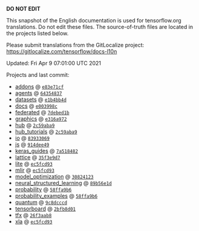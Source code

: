 __DO NOT EDIT__

This snapshot of the English documentation is used for tensorflow.org
translations. Do not edit these files. The source-of-truth files are located in
the projects listed below.

Please submit translations from the GitLocalize project: https://gitlocalize.com/tensorflow/docs-l10n

Updated: Fri Apr  9 07:01:00 UTC 2021

Projects and last commit:

- [addons](https://github.com/tensorflow/addons/tree/master/docs) @ <a href='https://github.com/tensorflow/addons/commit/e83e71cf07f65773d0f3ba02b6de66ec3b190db7'><code>e83e71cf</code></a>
- [agents](https://github.com/tensorflow/agents/tree/master/docs) @ <a href='https://github.com/tensorflow/agents/commit/6435483751c41c14c4f0e3f0d6136e12211b13d2'><code>64354837</code></a>
- [datasets](https://github.com/tensorflow/datasets/tree/master/docs) @ <a href='https://github.com/tensorflow/datasets/commit/e1b4bb4da0da63bec827df77696fb1e9fc933d69'><code>e1b4bb4d</code></a>
- [docs](https://github.com/tensorflow/docs/tree/master/site/en) @ <a href='https://github.com/tensorflow/docs/commit/e003998c83b4073b8b8c8a257df4d9343a572423'><code>e003998c</code></a>
- [federated](https://github.com/tensorflow/federated/tree/master/docs) @ <a href='https://github.com/tensorflow/federated/commit/7debed1b8461553aea7d85e8a9db6e903ecaa463'><code>7debed1b</code></a>
- [graphics](https://github.com/tensorflow/graphics/tree/master/tensorflow_graphics/g3doc) @ <a href='https://github.com/tensorflow/graphics/commit/e316a972ee704b47be0e1bfb8571087eeec20181'><code>e316a972</code></a>
- [hub](https://github.com/tensorflow/hub/tree/master/docs) @ <a href='https://github.com/tensorflow/hub/commit/2c59aba93b22a786883cdd54323076d6732aebba'><code>2c59aba9</code></a>
- [hub_tutorials](https://github.com/tensorflow/hub/tree/master/examples/colab) @ <a href='https://github.com/tensorflow/hub/commit/2c59aba93b22a786883cdd54323076d6732aebba'><code>2c59aba9</code></a>
- [io](https://github.com/tensorflow/io/tree/master/docs) @ <a href='https://github.com/tensorflow/io/commit/83933069f12216508a29fb066931076477a8c318'><code>83933069</code></a>
- [js](https://github.com/tensorflow/tfjs-website/tree/master/docs) @ <a href='https://github.com/tensorflow/tfjs-website/commit/914dee4982c9cf9d90e0eb7651f1de0281e58c54'><code>914dee49</code></a>
- [keras_guides](https://github.com/tensorflow/docs/tree/snapshot-keras/site/en/guide/keras) @ <a href='https://github.com/tensorflow/docs/commit/7a518482b03a75f9bb3fb6fe08d5607c1cbfb59f'><code>7a518482</code></a>
- [lattice](https://github.com/tensorflow/lattice/tree/master/docs) @ <a href='https://github.com/tensorflow/lattice/commit/35f3e9d7da7f90a700d7a903e1818e82965f245c'><code>35f3e9d7</code></a>
- [lite](https://github.com/tensorflow/tensorflow/tree/master/tensorflow/lite/g3doc) @ <a href='https://github.com/tensorflow/tensorflow/commit/ec5fcd936201ede6f3a6569dc1d9ffa985b8f744'><code>ec5fcd93</code></a>
- [mlir](https://github.com/tensorflow/tensorflow/tree/master/tensorflow/compiler/mlir/g3doc) @ <a href='https://github.com/tensorflow/tensorflow/commit/ec5fcd936201ede6f3a6569dc1d9ffa985b8f744'><code>ec5fcd93</code></a>
- [model_optimization](https://github.com/tensorflow/model-optimization/tree/master/tensorflow_model_optimization/g3doc) @ <a href='https://github.com/tensorflow/model-optimization/commit/3082412346e8cd9657e53dff188534ceb1f92528'><code>30824123</code></a>
- [neural_structured_learning](https://github.com/tensorflow/neural-structured-learning/tree/master/g3doc) @ <a href='https://github.com/tensorflow/neural-structured-learning/commit/89b56e1dc371b9ee6430310c8d93c68e615f529c'><code>89b56e1d</code></a>
- [probability](https://github.com/tensorflow/probability/tree/master/tensorflow_probability/g3doc) @ <a href='https://github.com/tensorflow/probability/commit/58ffa9b682b7e4100ceeb7ddd10f199f760a5d99'><code>58ffa9b6</code></a>
- [probability_examples](https://github.com/tensorflow/probability/tree/master/tensorflow_probability/examples/jupyter_notebooks) @ <a href='https://github.com/tensorflow/probability/commit/58ffa9b682b7e4100ceeb7ddd10f199f760a5d99'><code>58ffa9b6</code></a>
- [quantum](https://github.com/tensorflow/quantum/tree/master/docs) @ <a href='https://github.com/tensorflow/quantum/commit/9c8dcccdf234f92d845b38ae516c00b54e608514'><code>9c8dcccd</code></a>
- [tensorboard](https://github.com/tensorflow/tensorboard/tree/master/docs) @ <a href='https://github.com/tensorflow/tensorboard/commit/2bfb8d0131b678274e9791d5027f412fadeab1d1'><code>2bfb8d01</code></a>
- [tfx](https://github.com/tensorflow/tfx/tree/master/docs) @ <a href='https://github.com/tensorflow/tfx/commit/26f3aab85514c5d85c9d3b5f40eb596bb52ba35e'><code>26f3aab8</code></a>
- [xla](https://github.com/tensorflow/tensorflow/tree/master/tensorflow/compiler/xla/g3doc) @ <a href='https://github.com/tensorflow/tensorflow/commit/ec5fcd936201ede6f3a6569dc1d9ffa985b8f744'><code>ec5fcd93</code></a>

